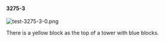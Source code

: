 #### 3275-3
![test-3275-3-0.png](https://github.com/lil-lab/nlvr/raw/master/nlvr/test/images/3/test-3275-3-0.png "test-3275-3-0.png")

There is a yellow block as the top of a tower with blue blocks.